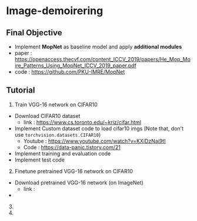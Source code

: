 # Image-demoirering

## Final Objective
  - Implement **MopNet** as baseline model and apply **additional modules**
  - paper : https://openaccess.thecvf.com/content_ICCV_2019/papers/He_Mop_Moire_Patterns_Using_MopNet_ICCV_2019_paper.pdf
  - code : https://github.com/PKU-IMRE/MopNet

## Tutorial 
1. Train VGG-16 network on CIFAR10   
  - Download CIFAR10 dataset
    - link : https://www.cs.toronto.edu/~kriz/cifar.html   
  - Implement Custom dataset code to load cifar10 imgs (Note that, don't use ```torchvision.datasets.CIFAR10```) 
    - Youtube : https://www.youtube.com/watch?v=KXiDzNai9tI  
    - Code : https://data-panic.tistory.com/21 
  - Implement training and evaluation code
  - Implement test code   
2. Finetune pretrained VGG-16 network on CIFAR10
  - Download pretrained VGG-16 network (on ImageNet)
    - link :  
  - 
3. 
4. 
